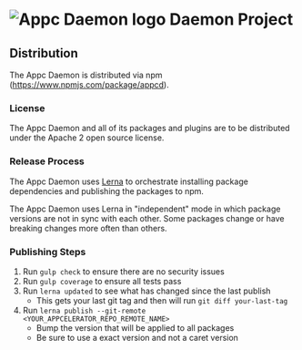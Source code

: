 # ![Appc Daemon logo](images/appc-daemon.png) Daemon Project

## Distribution

The Appc Daemon is distributed via npm (https://www.npmjs.com/package/appcd).

### License

The Appc Daemon and all of its packages and plugins are to be distributed under the Apache 2 open
source license.

### Release Process

The Appc Daemon uses [Lerna](https://lernajs.io/) to orchestrate installing package dependencies and
publishing the packages to npm.

The Appc Daemon uses Lerna in "independent" mode in which package versions are not in sync with each
other. Some packages change or have breaking changes more often than others.

### Publishing Steps

1. Run `gulp check` to ensure there are no security issues
2. Run `gulp coverage` to ensure all tests pass
3. Run `lerna updated` to see what has changed since the last publish
   - This gets your last git tag and then will run `git diff your-last-tag`
4. Run `lerna publish --git-remote <YOUR_APPCELERATOR_REPO_REMOTE_NAME>`
   - Bump the version that will be applied to all packages
   - Be sure to use a exact version and not a caret version
